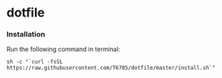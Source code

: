 # dotfile

### Installation

Run the following command in terminal: 

```terminal
sh -c "`curl -fsSL https://raw.githubusercontent.com/T6705/dotfile/master/install.sh`"
```
